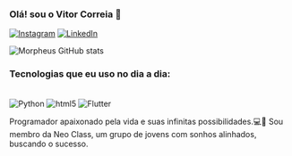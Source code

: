 ### Olá! sou o Vitor Correia 👋

[![Instagram](https://img.shields.io/badge/Instagram-E4405F?style=for-the-badge&logo=instagram&logoColor=white)](https://www.instagram.com.br/dev_morpheus/)
[![LinkedIn](https://img.shields.io/badge/LinkedIn-0077B5?style=for-the-badge&logo=linkedin&logoColor=white)](https://www.linkedin.com/in/vitor-dos-santos-correia-4ba651269/)

![Morpheus GitHub stats](https://github-readme-stats.vercel.app/api?username=dev-morpheus&show_icons=true&theme=dracula)

### Tecnologias que eu uso no dia a dia:

<div style="display: inline_block"><br/>
  <img align="center" alt="Python" src="https://img.shields.io/badge/Python-14354C?style=for-the-badge&logo=python&logoColor=white" />
  <img align="center" alt="html5" src="https://img.shields.io/badge/HTML5-E34F26?style=for-the-badge&logo=html5&logoColor=white" />
  <img align="center" alt="Flutter" src="https://img.shields.io/badge/Flutter-02569B?style=for-the-badge&logo=flutter&logoColor=white" />
</div>


Programador apaixonado pela vida e suas infinitas possibilidades.💻🐍
Sou membro da Neo Class, um grupo de jovens com sonhos alinhados, buscando o sucesso.
